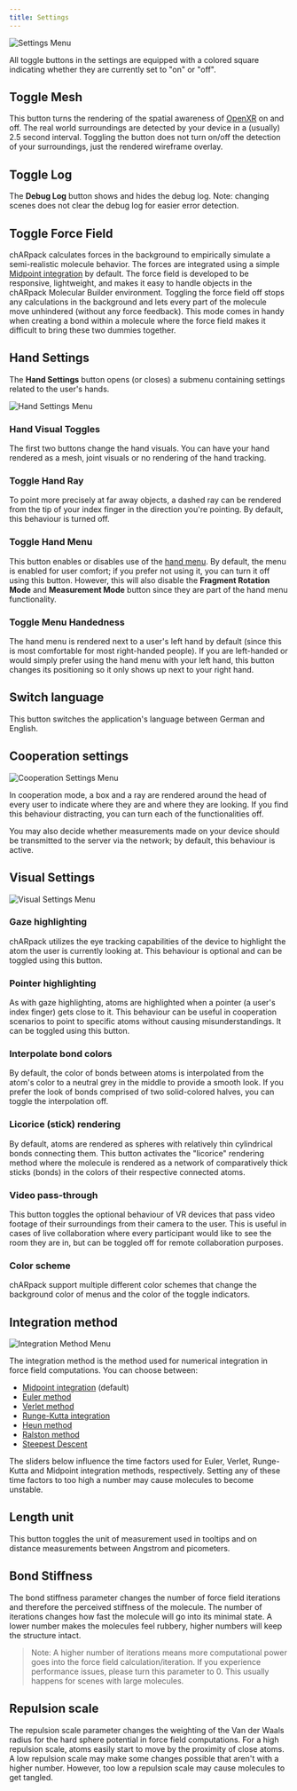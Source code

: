 ```yaml
---
title: Settings
---
```


<img src="/images/manual/settings_menu.png" alt="Settings Menu" class="mx-auto max-w-md" />

All toggle buttons in the settings are equipped with a colored square indicating whether they are currently set to "on" or "off".

## Toggle Mesh
This button turns the rendering of the spatial awareness of [OpenXR](https://www.khronos.org/OpenXR/) on and off.
The real world surroundings are detected by your device in a (usually) 2.5 second interval.
Toggling the button does not turn on/off the detection of your surroundings, just the rendered wireframe overlay.

## Toggle Log
The **Debug Log** button shows and hides the debug log.
Note: changing scenes does not clear the debug log for easier error detection.

## Toggle Force Field
chARpack calculates forces in the background to empirically simulate a semi-realistic molecule behavior.
The forces are integrated using a simple [Midpoint integration](https://en.wikipedia.org/wiki/Midpoint_method) by default.
The force field is developed to be responsive, lightweight, and makes it easy to handle objects in the chARpack Molecular Builder environment.
Toggling the force field off stops any calculations in the background and lets every part of the molecule move unhindered (without any force feedback).
This mode comes in handy when creating a bond within a molecule where the force field makes it difficult to bring these two dummies together.

## Hand Settings
The **Hand Settings** button opens (or closes) a submenu containing settings related to the user's hands.

<img src="/images/manual/hand_settings_menu.png" alt="Hand Settings Menu" class="mx-auto max-w-md" />

### Hand Visual Toggles
The first two buttons change the hand visuals.
You can have your hand rendered as a mesh, joint visuals or no rendering of the hand tracking.

### Toggle Hand Ray
To point more precisely at far away objects, a dashed ray can be rendered from the tip of your index finger in the direction you're pointing.
By default, this behaviour is turned off.

### Toggle Hand Menu
This button enables or disables use of the <a data-sveltekit-reload href="/manual/master/02-normal_mode/01-hand-menu">hand menu</a>.
By default, the menu is enabled for user comfort; if you prefer not using it, you can turn it off using this button.
However, this will also disable the **Fragment Rotation Mode** and **Measurement Mode** button since they are part of the hand menu functionality.

### Toggle Menu Handedness
The hand menu is rendered next to a user's left hand by default (since this is most comfortable for most right-handed people).
If you are left-handed or would simply prefer using the hand menu with your left hand, this button changes its positioning so it only shows up next to your right hand.

## Switch language
This button switches the application's language between German and English.

## Cooperation settings

<img src="/images/manual/coop_settings.png" alt="Cooperation Settings Menu" class="mx-auto max-w-md" />

In cooperation mode, a box and a ray are rendered around the head of every user to indicate where they are and where they are looking.
If you find this behaviour distracting, you can turn each of the functionalities off.

You may also decide whether measurements made on your device should be transmitted to the server via the network; by default, this behaviour is active.

## Visual Settings

<img src="/images/manual/visual_settings.png" alt="Visual Settings Menu" class="mx-auto max-w-md" />

### Gaze highlighting
chARpack utilizes the eye tracking capabilities of the device to highlight the atom the user is currently looking at.
This behaviour is optional and can be toggled using this button.

### Pointer highlighting
As with gaze highlighting, atoms are highlighted when a pointer (a user's index finger) gets close to it.
This behaviour can be useful in cooperation scenarios to point to specific atoms without causing misunderstandings.
It can be toggled using this button.

### Interpolate bond colors
By default, the color of bonds between atoms is interpolated from the atom's color to a neutral grey in the middle to provide a smooth look.
If you prefer the look of bonds comprised of two solid-colored halves, you can toggle the interpolation off.

### Licorice (stick) rendering
By default, atoms are rendered as spheres with relatively thin cylindrical bonds connecting them. 
This button activates the "licorice" rendering method where the molecule is rendered as a network of comparatively thick sticks (bonds) in the colors of their 
respective connected atoms.

### Video pass-through
This button toggles the optional behaviour of VR devices that pass video footage of their surroundings from their camera to the user.
This is useful in cases of live collaboration where every participant would like to see the room they are in, but can be toggled off for remote collaboration purposes.

### Color scheme
chARpack support multiple different color schemes that change the background color of menus and the color of the toggle indicators.

## Integration method

<img src="/images/manual/integration_method.png" alt="Integration Method Menu" class="mx-auto max-w-md" />

The integration method is the method used for numerical integration in force field computations.
You can choose between:
* [Midpoint integration](https://en.wikipedia.org/wiki/Midpoint_method) (default)
* [Euler method](https://en.wikipedia.org/wiki/Euler_method)
* [Verlet method](https://en.wikipedia.org/wiki/Verlet_integration)
* [Runge-Kutta integration](https://en.wikipedia.org/wiki/Runge%E2%80%93Kutta_methods)
* [Heun method](https://en.wikipedia.org/wiki/Heun%27s_method)
* [Ralston method](https://en.wikipedia.org/wiki/List_of_Runge%E2%80%93Kutta_methods#Ralston%27s_method)
* [Steepest Descent](https://en.wikipedia.org/wiki/Gradient_descent)

The sliders below influence the time factors used for Euler, Verlet, Runge-Kutta and Midpoint integration methods, respectively.
Setting any of these time factors to too high a number may cause molecules to become unstable.

## Length unit
This button toggles the unit of measurement used in tooltips and on distance measurements between Angstrom and picometers.

## Bond Stiffness
The bond stiffness parameter changes the number of force field iterations and therefore the perceived stiffness of the molecule.
The number of iterations changes how fast the molecule will go into its minimal state.
A lower number makes the molecules feel rubbery, higher numbers will keep the structure intact.
 > Note: A higher number of iterations means more computational power goes into the force field calculation/iteration.
 > If you experience performance issues, please turn this parameter to 0.
 > This usually happens for scenes with large molecules.

## Repulsion scale
The repulsion scale parameter changes the weighting of the Van der Waals radius for the hard sphere potential in force field computations.
For a high repulsion scale, atoms easily start to move by the proximity of close atoms.
A low repulsion scale may make some changes possible that aren't with a higher number.
However, too low a repulsion scale may cause molecules to get tangled.